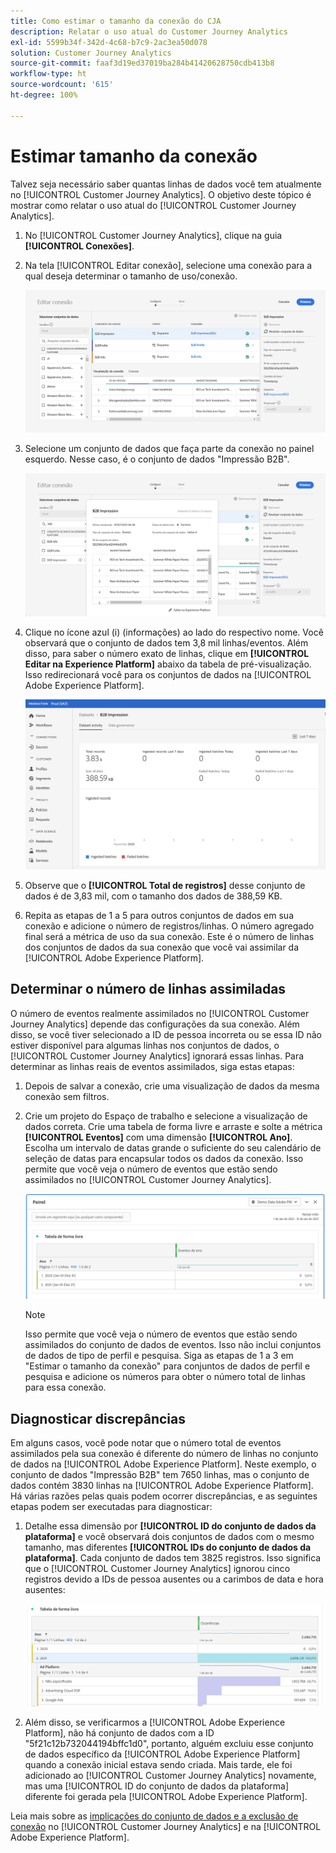 ```yaml
---
title: Como estimar o tamanho da conexão do CJA
description: Relatar o uso atual do Customer Journey Analytics
exl-id: 5599b34f-342d-4c68-b7c9-2ac3ea50d078
solution: Customer Journey Analytics
source-git-commit: faaf3d19ed37019ba284b41420628750cdb413b8
workflow-type: ht
source-wordcount: '615'
ht-degree: 100%

---
```


# Estimar tamanho da conexão

Talvez seja necessário saber quantas linhas de dados você tem atualmente no [!UICONTROL Customer Journey Analytics]. O objetivo deste tópico é mostrar como relatar o uso atual do [!UICONTROL Customer Journey Analytics].

1. No [!UICONTROL Customer Journey Analytics], clique na guia **[!UICONTROL Conexões]**.
1. Na tela [!UICONTROL Editar conexão], selecione uma conexão para a qual deseja determinar o tamanho de uso/conexão.

   ![Editar conexão](assets/edit-connection.png)

1. Selecione um conjunto de dados que faça parte da conexão no painel esquerdo. Nesse caso, é o conjunto de dados &quot;Impressão B2B&quot;.

   ![conjunto de dados](assets/dataset.png)

1. Clique no ícone azul (i) (informações) ao lado do respectivo nome. Você observará que o conjunto de dados tem 3,8 mil linhas/eventos. Além disso, para saber o número exato de linhas, clique em **[!UICONTROL Editar na Experience Platform]** abaixo da tabela de pré-visualização. Isso redirecionará você para os conjuntos de dados na [!UICONTROL Adobe Experience Platform].

   ![Informações do conjunto de dados da AEP](assets/data-size.png)

1. Observe que o **[!UICONTROL Total de registros]** desse conjunto de dados é de 3,83 mil, com o tamanho dos dados de 388,59 KB.

1. Repita as etapas de 1 a 5 para outros conjuntos de dados em sua conexão e adicione o número de registros/linhas. O número agregado final será a métrica de uso da sua conexão. Este é o número de linhas dos conjuntos de dados da sua conexão que você vai assimilar da [!UICONTROL Adobe Experience Platform].

## Determinar o número de linhas assimiladas

O número de eventos realmente assimilados no [!UICONTROL Customer Journey Analytics] depende das configurações da sua conexão. Além disso, se você tiver selecionado a ID de pessoa incorreta ou se essa ID não estiver disponível para algumas linhas nos conjuntos de dados, o [!UICONTROL Customer Journey Analytics] ignorará essas linhas. Para determinar as linhas reais de eventos assimilados, siga estas etapas:

1. Depois de salvar a conexão, crie uma visualização de dados da mesma conexão sem filtros.
1. Crie um projeto do Espaço de trabalho e selecione a visualização de dados correta. Crie uma tabela de forma livre e arraste e solte a métrica **[!UICONTROL Eventos]** com uma dimensão **[!UICONTROL Ano]**. Escolha um intervalo de datas grande o suficiente do seu calendário de seleção de datas para encapsular todos os dados da conexão. Isso permite que você veja o número de eventos que estão sendo assimilados no [!UICONTROL Customer Journey Analytics].

   ![Projeto do Espaço de trabalho](assets/event-number.png)

   >[!NOTE]
   >
   >Isso permite que você veja o número de eventos que estão sendo assimilados do conjunto de dados de eventos. Isso não inclui conjuntos de dados de tipo de perfil e pesquisa. Siga as etapas de 1 a 3 em &quot;Estimar o tamanho da conexão&quot; para conjuntos de dados de perfil e pesquisa e adicione os números para obter o número total de linhas para essa conexão.

## Diagnosticar discrepâncias

Em alguns casos, você pode notar que o número total de eventos assimilados pela sua conexão é diferente do número de linhas no conjunto de dados na [!UICONTROL Adobe Experience Platform]. Neste exemplo, o conjunto de dados &quot;Impressão B2B&quot; tem 7650 linhas, mas o conjunto de dados contém 3830 linhas na [!UICONTROL Adobe Experience Platform]. Há várias razões pelas quais podem ocorrer discrepâncias, e as seguintes etapas podem ser executadas para diagnosticar:

1. Detalhe essa dimensão por **[!UICONTROL ID do conjunto de dados da plataforma]** e você observará dois conjuntos de dados com o mesmo tamanho, mas diferentes **[!UICONTROL IDs do conjunto de dados da plataforma]**. Cada conjunto de dados tem 3825 registros. Isso significa que o [!UICONTROL Customer Journey Analytics] ignorou cinco registros devido a IDs de pessoa ausentes ou a carimbos de data e hora ausentes:

   ![detalhamento](assets/data-size2.png)

1. Além disso, se verificarmos a [!UICONTROL Adobe Experience Platform], não há conjunto de dados com a ID &quot;5f21c12b732044194bffc1d0&quot;, portanto, alguém excluiu esse conjunto de dados específico da [!UICONTROL Adobe Experience Platform] quando a conexão inicial estava sendo criada. Mais tarde, ele foi adicionado ao [!UICONTROL Customer Journey Analytics] novamente, mas uma [!UICONTROL ID do conjunto de dados da plataforma] diferente foi gerada pela [!UICONTROL Adobe Experience Platform].

Leia mais sobre as [implicações do conjunto de dados e a exclusão de conexão](https://experienceleague.adobe.com/docs/analytics-platform/using/cja-overview/cja-faq.html?lang=pt-BR#implications-of-deleting-data-components) no [!UICONTROL Customer Journey Analytics] e na [!UICONTROL Adobe Experience Platform].
